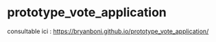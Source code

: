 # prototype_vote_application

consultable ici : <a href="https://bryanboni.github.io/prototype_vote_application/">https://bryanboni.github.io/prototype_vote_application/</a>
